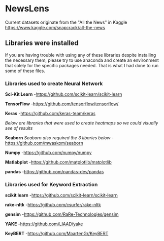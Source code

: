 # NewsLens
Current datasets originate from the "All the News" in Kaggle
https://www.kaggle.com/snapcrack/all-the-news

## Libraries were installed
If you are having trouble with using any of these libraries despite installing the necessary them, please try to use anaconda and create an environment that solely for the specific packages needed. That is what I had done to run some of these files.

### Libraries used to create Neural Network
**Sci-Kit Learn**
-https://github.com/scikit-learn/scikit-learn

**TensorFlow**
-https://github.com/tensorflow/tensorflow/

**Keras**
-https://github.com/keras-team/keras

*Below are libraries that were used to create heatmaps so we could visually see of results*

**Seaborn** *Seaborn also required the 3 libaries below*
-https://github.com/mwaskom/seaborn

**Numpy**
-https://github.com/numpy/numpy

**Matlabplot**
-https://github.com/matplotlib/matplotlib

**pandas**
-https://github.com/pandas-dev/pandas


### Libraries used for Keyword Extraction
**scikit learn**
-https://github.com/scikit-learn/scikit-learn

**rake-nltk**
-https://github.com/csurfer/rake-nltk

**gensim**
-https://github.com/RaRe-Technologies/gensim

**YAKE**
-https://github.com/LIAAD/yake

**KeyBERT**
-https://github.com/MaartenGr/KeyBERT